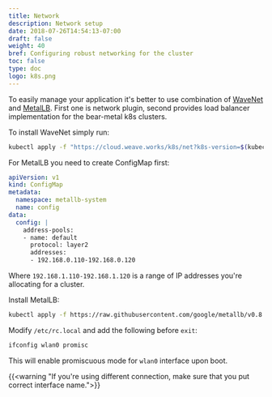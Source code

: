```yaml
---
title: Network
description: Network setup
date: 2018-07-26T14:54:13-07:00
draft: false
weight: 40
bref: Configuring robust networking for the cluster 
toc: false
type: doc
logo: k8s.png
---
```

To easily manage your application it's better to use combination of
[WaveNet](https://github.com/weaveworks/weave) and
[MetalLB](https://metallb.universe.tf). First one is network plugin,
second provides load balancer implementation for the bear-metal k8s clusters.

To install WaveNet simply run:

```bash
kubectl apply -f "https://cloud.weave.works/k8s/net?k8s-version=$(kubectl version | base64 | tr -d '\n')"
```

For MetalLB you need to create ConfigMap first:

```yaml
apiVersion: v1
kind: ConfigMap
metadata:
  namespace: metallb-system
  name: config
data:
  config: |
    address-pools:
    - name: default
      protocol: layer2
      addresses:
      - 192.168.0.110-192.168.0.120
```

Where `192.168.1.110-192.168.1.120` is a range of IP addresses you're
allocating for a cluster.

Install MetalLB:

```bash
kubectl apply -f https://raw.githubusercontent.com/google/metallb/v0.8.1/manifests/metallb.yaml
```

Modify `/etc/rc.local` and add the following before `exit`:

```bash
ifconfig wlan0 promisc
```

This will enable promiscuous mode for `wlan0` interface upon boot.

<!-- markdownlint-disable line-length -->
{{<warning "If you're using different connection, make sure that you put correct interface name.">}}
<!-- markdownlint-enable line-length -->
